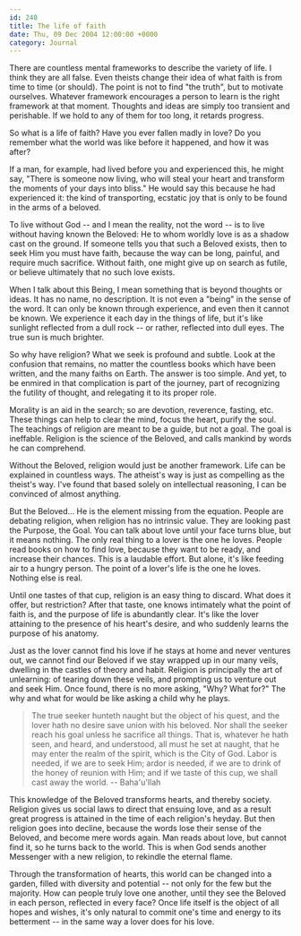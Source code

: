 ```yaml
---
id: 240
title: The life of faith
date: Thu, 09 Dec 2004 12:00:00 +0000
category: Journal
---
```


There are countless mental frameworks to describe the variety of life.
I think they are all false.  Even theists change their idea of what
faith is from time to time (or should).  The point is not to find "the
truth", but to motivate ourselves.  Whatever framework encourages a
person to learn is the right framework at that moment.  Thoughts and
ideas are simply too transient and perishable.  If we hold to any of
them for too long, it retards progress.

So what is a life of faith?  Have you ever fallen madly in love?  Do you
remember what the world was like before it happened, and how it was
after?

If a man, for example, had lived before you and experienced this, he
might say, "There is someone now living, who will steal your heart and
transform the moments of your days into bliss."  He would say this
because he had experienced it: the kind of transporting, ecstatic joy
that is only to be found in the arms of a beloved.

To live without God -- and I mean the reality, not the word -- is to
live without having known the Beloved: He to whom worldly love is as a
shadow cast on the ground.  If someone tells you that such a Beloved
exists, then to seek Him you must have faith, because the way can be
long, painful, and require much sacrifice.  Without faith, one might
give up on search as futile, or believe ultimately that no such love
exists.

When I talk about this Being, I mean something that is beyond thoughts
or ideas.  It has no name, no description.  It is not even a "being" in
the sense of the word.  It can only be known through experience, and
even then it cannot be known.  We experience it each day in the things
of life, but it's like sunlight reflected from a dull rock -- or rather,
reflected into dull eyes.  The true sun is much brighter.

So why have religion?  What we seek is profound and subtle.  Look at the
confusion that remains, no matter the countless books which have been
written, and the many faiths on Earth.  The answer is too simple.  And
yet, to be enmired in that complication is part of the journey, part of
recognizing the futility of thought, and relegating it to its proper
role.

Morality is an aid in the search; so are devotion, reverence, fasting,
etc.  These things can help to clear the mind, focus the heart, purify
the soul.  The teachings of religion are meant to be a guide, but not a
goal.  The goal is ineffable.  Religion is the science of the Beloved,
and calls mankind by words he can comprehend.

Without the Beloved, religion would just be another framework.  Life can
be explained in countless ways.  The atheist's way is just as compelling
as the theist's way.  I've found that based solely on intellectual
reasoning, I can be convinced of almost anything.

But the Beloved... He is the element missing from the equation.  People
are debating religion, when religion has no intrinsic value.  They are
looking past the Purpose, the Goal.  You can talk about love until your
face turns blue, but it means nothing.  The only real thing to a lover
is the one he loves.  People read books on how to find love, because
they want to be ready, and increase their chances.  This is a laudable
effort.  But alone, it's like feeding air to a hungry person.  The point
of a lover's life is the one he loves.  Nothing else is real.

Until one tastes of that cup, religion is an easy thing to discard.
What does it offer, but restriction?  After that taste, one knows
intimately what the point of faith is, and the purpose of life is
abundantly clear.  It's like the lover attaining to the presence of his
heart's desire, and who suddenly learns the purpose of his anatomy.

Just as the lover cannot find his love if he stays at home and never
ventures out, we cannot find our Beloved if we stay wrapped up in our
many veils, dwelling in the castles of theory and habit.  Religion is
principally the art of unlearning: of tearing down these veils, and
prompting us to venture out and seek Him.  Once found, there is no more
asking, "Why?  What for?"  The why and what for would be like asking a
child why he plays.

> The true seeker hunteth naught but the object of his quest, and the
> lover hath no desire save union with his beloved.  Nor shall the
> seeker reach his goal unless he sacrifice all things.  That is,
> whatever he hath seen, and heard, and understood, all must he set at
> naught, that he may enter the realm of the spirit, which is the City
> of God.  Labor is needed, if we are to seek Him; ardor is needed, if
> we are to drink of the honey of reunion with Him; and if we taste of
> this cup, we shall cast away the world. -- Baha'u'llah

This knowledge of the Beloved transforms hearts, and thereby society.
Religion gives us social laws to direct that ensuing love, and as a
result great progress is attained in the time of each religion's heyday.
But then religion goes into decline, because the words lose their sense
of the Beloved, and become mere words again.  Man reads about love, but
cannot find it, so he turns back to the world.  This is when God sends
another Messenger with a new religion, to rekindle the eternal flame.

Through the transformation of hearts, this world can be changed into a
garden, filled with diversity and potential -- not only for the few but
the majority.  How can people truly love one another, until they see the
Beloved in each person, reflected in every face?  Once life itself is
the object of all hopes and wishes, it's only natural to commit one's
time and energy to its betterment -- in the same way a lover does for
his love.


